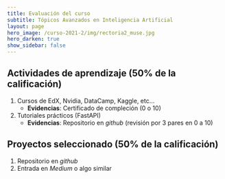 ```yaml
---
title: Evaluación del curso 
subtitle: Tópicos Avanzados en Inteligencia Artificial 
layout: page
hero_image: /curso-2021-2/img/rectoria2_muse.jpg
hero_darken: true
show_sidebar: false
---
```



## Actividades de aprendizaje (50% de la calificación)

1. Cursos de EdX, Nvidia, DataCamp, Kaggle, etc... 
   - **Evidencias**: Certificado de compleción (0 o 10)
2. Tutoriales prácticos (FastAPI)
   - **Evidencias**: Repositorio en *github*  (revisión por 3 pares en 0 a 10)

## Proyectos seleccionado (50% de la calificación)

1. Repositorio en *github*
2. Entrada en *Medium* o algo similar



